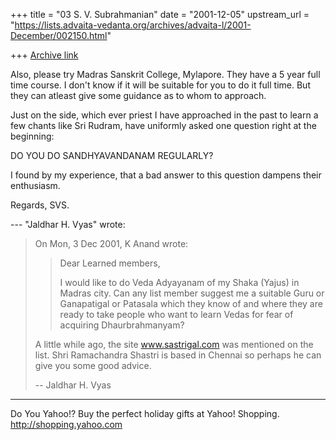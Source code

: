 +++
title = "03 S. V. Subrahmanian"
date = "2001-12-05"
upstream_url = "https://lists.advaita-vedanta.org/archives/advaita-l/2001-December/002150.html"

+++
[Archive link](https://lists.advaita-vedanta.org/archives/advaita-l/2001-December/002150.html)

Also, please try Madras Sanskrit College, Mylapore.  They have a 5 year full
time course.  I don't know if it will be suitable for you to do it full time.
But they can atleast give some guidance as to whom to approach.

Just on the side, which ever priest I have approached in the past to learn a
few chants like Sri Rudram, have uniformly asked one question right at the
beginning:

DO YOU DO SANDHYAVANDANAM REGULARLY?

I found by my experience, that a bad answer to this question dampens their
enthusiasm.

Regards,
SVS.

--- "Jaldhar H. Vyas" <jaldhar at BRAINCELLS.COM> wrote:
> On Mon, 3 Dec 2001, K Anand wrote:
>
> > Dear Learned members,
> >
> > I would like to do Veda Adyayanam of my Shaka (Yajus) in Madras city.
> > Can any list member suggest me a suitable Guru or Ganapatigal or
> > Patasala which they know of and where they are ready to take people who
> > want to learn Vedas for fear of acquiring Dhaurbrahmanyam?
> >
>
> A little while ago, the site www.sastrigal.com was mentioned on the list.
> Shri  Ramachandra Shastri is based in Chennai so perhaps he can give you
> some good advice.
>
>
> --
> Jaldhar H. Vyas <jaldhar at braincells.com>


__________________________________________________
Do You Yahoo!?
Buy the perfect holiday gifts at Yahoo! Shopping.
http://shopping.yahoo.com

